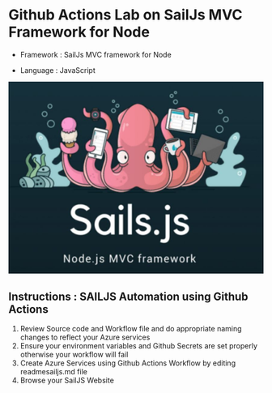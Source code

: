 # Github Actions Lab on SailJs MVC Framework for Node

- Framework : SailJs MVC framework for Node

- Language : JavaScript

![sailjs](SailJS.JPG)

## Instructions : SAILJS Automation using Github Actions

1. Review Source code and Workflow file and do appropriate naming changes to reflect your Azure services
2. Ensure your environment variables and Github Secrets are set properly otherwise your workflow will fail
3. Create Azure Services using Github Actions Workflow by editing readmesailjs.md file
4. Browse your SailJS Website
